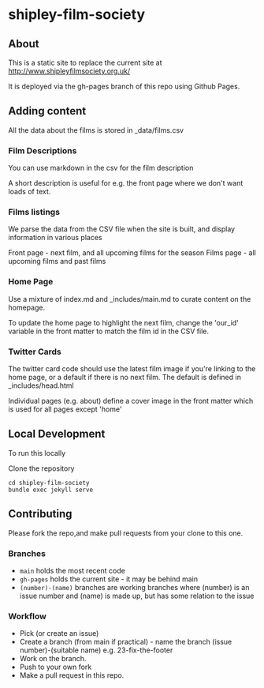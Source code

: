 # shipley-film-society

## About

This is a static site to replace the current site at http://www.shipleyfilmsociety.org.uk/

It is deployed via the gh-pages branch of this repo using Github Pages.

## Adding content
All the data about the films is stored in _data/films.csv

### Film Descriptions
You can use markdown in the csv for the film description

A short description is useful for e.g. the front page where we don't want loads of text.

### Films listings
We parse the data from the CSV file when the site is built, and display information in various places

Front page - next film, and all upcoming films for the season
Films page - all upcoming films and past films

### Home Page
Use a mixture of index.md and _includes/main.md to curate content on the homepage.

To update the home page to highlight the next film, change the 'our_id' variable in the front matter to match the film id in the CSV file.

### Twitter Cards
The twitter card code should use the latest film image if you're linking to the home page, or a default if there is no next film. The default is defined in _includes/head.html

Individual pages (e.g. about) define a cover image in the front matter which is used for all pages except 'home'

## Local Development
To run this locally

Clone the repository
 
	cd shipley-film-society	
	bundle exec jekyll serve
	
## Contributing

Please fork the repo,and make pull requests from your clone to this one.

### Branches

- `main` holds the most recent code
- `gh-pages` holds the current site - it may be behind main
- `(number)-(name)` branches are working branches where (number) is an issue number and (name) is made up, but has some relation to the issue

### Workflow

* Pick (or create an issue)
* Create a branch (from main if practical) - name the branch (issue number)-(suitable name) e.g. 23-fix-the-footer
* Work on the branch. 
* Push to your own fork
* Make a pull request in this repo.
